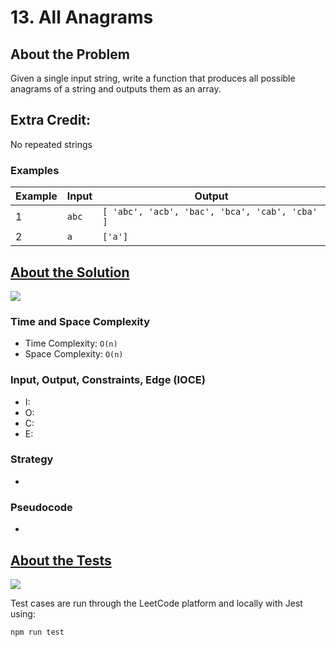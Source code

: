 # 13. All Anagrams

## About the Problem

Given a single input string, write a function that produces all possible anagrams of a string and outputs them as an array.

## Extra Credit:

No repeated strings

### Examples

| Example| Input | Output |
| --- | --- | --- |
| 1 | `abc` | `[ 'abc', 'acb', 'bac', 'bca', 'cab', 'cba' ]` |
| 2 | `a` | `['a']` |

## <a href='./allAnagrams.js'>About the Solution</a>

<img src='https://img.shields.io/badge/JavaScript-F7DF1E.svg?style=for-the-badge&logo=JavaScript&logoColor=black' />

<!-- Add Time and Space Complexity -->
### Time and Space Complexity
 - Time Complexity: `O(n)`
 - Space Complexity: `O(n)`

<!-- Planning -->
### Input, Output, Constraints, Edge (IOCE)

 - I:
 - O:
 - C:
 - E:

### Strategy
-

### Pseudocode
-

## <a href='./allAnagrams.test.js'>About the Tests</a>

<img src='https://img.shields.io/badge/Jest-C21325.svg?style=for-the-badge&logo=Jest&logoColor=white' />

Test cases are run through the LeetCode platform and locally with Jest using:
```
npm run test
```